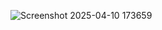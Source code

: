 ![Screenshot 2025-04-10 173659](https://github.com/user-attachments/assets/066ba0eb-a289-4c8d-b71a-55754cdd5021)
